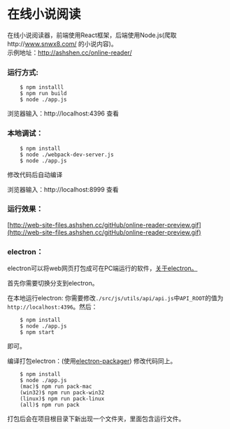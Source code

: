 # 在线小说阅读
在线小说阅读器，前端使用React框架，后端使用Node.js(爬取http://www.snwx8.com/ 的小说内容)。    
示例地址：http://ashshen.cc/online-reader/
    
### 运行方式:
    
````
    $ npm installl
    $ npm run build
    $ node ./app.js
````
浏览器输入：http://localhost:4396 查看
    
### 本地调试：
    
````
    $ npm install
    $ node ./webpack-dev-server.js
    $ node ./app.js
````
修改代码后自动编译
    
浏览器输入：http://localhost:8999 查看
    
### 运行效果：
    
[http://web-site-files.ashshen.cc/gitHub/online-reader-preview.gif](http://web-site-files.ashshen.cc/gitHub/online-reader-preview.gif)
    
### electron：
    
electron可以将web网页打包成可在PC端运行的软件，[关于electron。](https://electron.atom.io/)
    
首先你需要切换分支到electron。
    
在本地运行electron: 你需要修改`./src/js/utils/api/api.js`中`API_ROOT`的值为`http://localhost:4396`。然后：
````
    $ npm install
    $ node ./app.js
    $ npm start
````
即可。
    
编译打包electron：(使用[electron-packager](https://github.com/electron-userland/electron-packager)) 修改代码同上。
````
    $ npm install
    $ node ./app.js
    (mac)$ npm run pack-mac
    (win32)$ npm run pack-win32
    (linux)$ npm run pack-linux
    (all)$ npm run pack
````
打包后会在项目根目录下新出现一个文件夹，里面包含运行文件。
